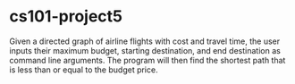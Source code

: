 # cs101-project5
Given a directed graph of airline flights with cost and travel time, the user inputs their maximum budget, starting destination, and end destination as command line arguments. The program will then find the shortest path that is less than or equal to the budget price.
